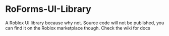 # RoForms-UI-Library
A Roblox UI library because why not. Source code will not be published, you can find it on the Roblox marketplace though. Check the wiki for docs
